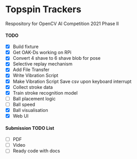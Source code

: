 # Topspin Trackers

Respository for OpenCV AI Competition 2021 Phase II

#### TODO

- [x] Build fixture
- [x] Get OAK-Ds working on RPi
- [x] Convert 4 shave to 6 shave blob for pose
- [x] Selective replay mechanism
- [x] Add File Transfer
- [x] Write Vibration Script
- [x] Make Vibration Script Save csv upon keyboard interrupt
- [x] Collect stroke data
- [x] Train stroke recognition model
- [ ] Ball placement logic
- [ ] Ball speed
- [x] Ball visualisation
- [x] Web UI

#### Submission TODO List

- [ ] PDF
- [ ] Video
- [ ] Ready code with docs
